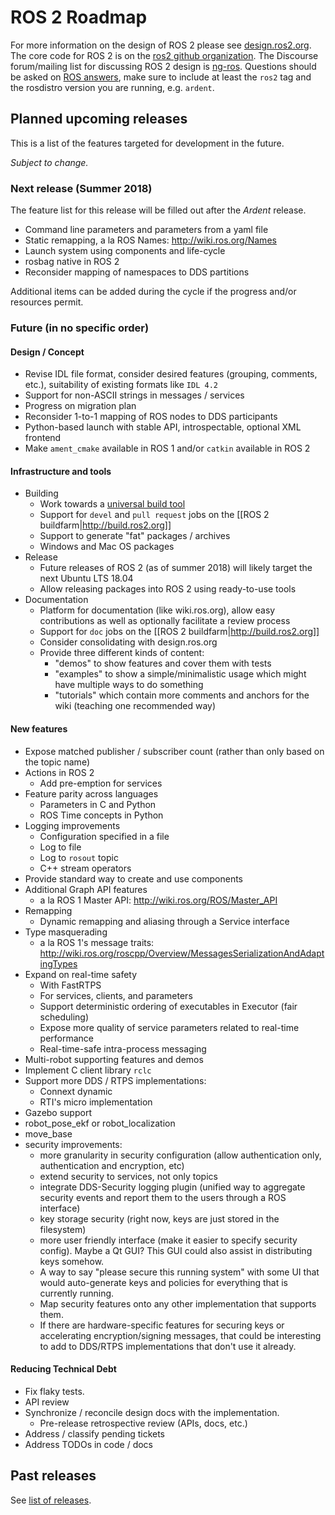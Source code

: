 # ROS 2 Roadmap

For more information on the design of ROS 2 please see [design.ros2.org](http://design.ros2.org).
The core code for ROS 2 is on the [ros2 github organization](https://github.com/ros2).
The Discourse forum/mailing list for discussing ROS 2 design is [ng-ros](https://discourse.ros.org/c/ng-ros).
Questions should be asked on [ROS answers](https://answers.ros.org), make sure to include at least the `ros2` tag and the rosdistro version you are running, e.g. `ardent`.

## Planned upcoming releases

This is a list of the features targeted for development in the future.

*Subject to change.*

### Next release (Summer 2018)

The feature list for this release will be filled out after the *Ardent* release.

- Command line parameters and parameters from a yaml file
- Static remapping, a la ROS Names: http://wiki.ros.org/Names
- Launch system using components and life-cycle
- rosbag native in ROS 2
- Reconsider mapping of namespaces to DDS partitions

Additional items can be added during the cycle if the progress and/or resources permit.

### Future (in no specific order)

#### Design / Concept

- Revise IDL file format, consider desired features (grouping, comments, etc.), suitability of existing formats like `IDL 4.2`
- Support for non-ASCII strings in messages / services
- Progress on migration plan
- Reconsider 1-to-1 mapping of ROS nodes to DDS participants
- Python-based launch with stable API, introspectable, optional XML frontend
- Make `ament_cmake` available in ROS 1 and/or `catkin` available in ROS 2

#### Infrastructure and tools

- Building
  - Work towards a [universal build tool](http://design.ros2.org/articles/build_tool.html)
  - Support for `devel` and `pull request` jobs on the [[ROS 2 buildfarm|http://build.ros2.org]]
  - Support to generate "fat" packages / archives
  - Windows and Mac OS packages
- Release
  - Future releases of ROS 2 (as of summer 2018) will likely target the next Ubuntu LTS 18.04
  - Allow releasing packages into ROS 2 using ready-to-use tools
- Documentation
  - Platform for documentation (like wiki.ros.org), allow easy contributions as well as optionally facilitate a review process
  - Support for `doc` jobs on the [[ROS 2 buildfarm|http://build.ros2.org]]
  - Consider consolidating with design.ros.org
  - Provide three different kinds of content:
    - "demos" to show features and cover them with tests
    - "examples" to show a simple/minimalistic usage which might have multiple ways to do something
    - "tutorials" which contain more comments and anchors for the wiki (teaching one recommended way)

#### New features

- Expose matched publisher / subscriber count (rather than only based on the topic name)
- Actions in ROS 2
  - Add pre-emption for services
- Feature parity across languages
  - Parameters in C and Python
  - ROS Time concepts in Python
- Logging improvements
  - Configuration specified in a file
  - Log to file
  - Log to `rosout` topic
  - C++ stream operators
- Provide standard way to create and use components
- Additional Graph API features
  - a la ROS 1 Master API: http://wiki.ros.org/ROS/Master_API
- Remapping
  - Dynamic remapping and aliasing through a Service interface
- Type masquerading
  - a la ROS 1's message traits: http://wiki.ros.org/roscpp/Overview/MessagesSerializationAndAdaptingTypes
- Expand on real-time safety
  - With FastRTPS
  - For services, clients, and parameters
  - Support deterministic ordering of executables in Executor (fair scheduling)
  - Expose more quality of service parameters related to real-time performance
  - Real-time-safe intra-process messaging
- Multi-robot supporting features and demos
- Implement C client library `rclc`
- Support more DDS / RTPS implementations:
  - Connext dynamic
  - RTI's micro implementation
- Gazebo support
- robot_pose_ekf or robot_localization
- move_base
- security improvements:
  - more granularity in security configuration (allow authentication only, authentication and encryption, etc)
  - extend security to services, not only topics
  - integrate DDS-Security logging plugin (unified way to aggregate security events and report them to the users through a ROS interface)
  - key storage security (right now, keys are just stored in the filesystem)
  - more user friendly interface (make it easier to specify security config). Maybe a Qt GUI? This GUI could also assist in distributing keys somehow.
  - A way to say "please secure this running system" with some UI that would auto-generate keys and policies for everything that is currently running.
  - Map security features onto any other implementation that supports them.
  - If there are hardware-specific features for securing keys or accelerating encryption/signing messages, that could be interesting to add to DDS/RTPS implementations that don't use it already.

#### Reducing Technical Debt

- Fix flaky tests.
- API review
- Synchronize / reconcile design docs with the implementation.
  - Pre-release retrospective review (APIs, docs, etc.)
- Address / classify pending tickets
- Address TODOs in code / docs

## Past releases

See [list of releases](Releases).
